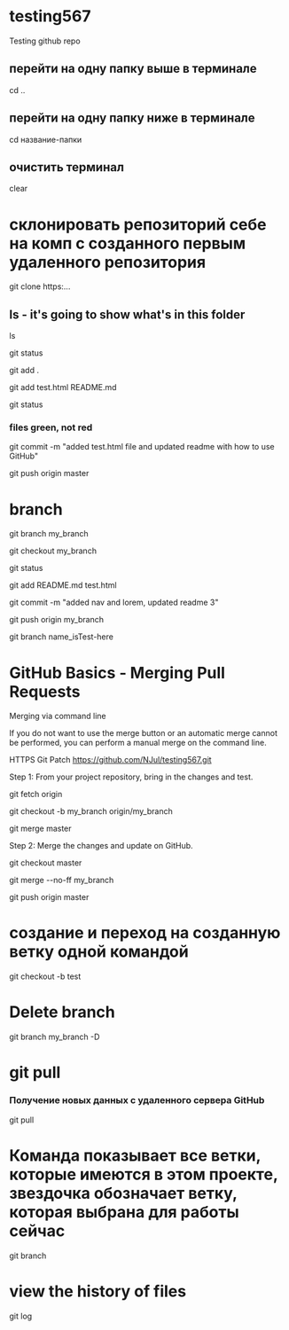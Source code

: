# testing567
Testing github repo

## перейти на одну папку выше в терминале
cd ..

## перейти на одну папку ниже в терминале
cd название-папки

## очистить терминал
clear 

# склонировать репозиторий себе на комп с созданного первым удаленного репозитория
git clone https:...

## ls - it's going to show what's in this folder
ls


git status

git add .

git add test.html README.md

git status

### files green, not red

git commit -m "added test.html file and updated readme with how to use GitHub"

git push origin master


# branch

git branch my_branch

git checkout my_branch

git status

git add README.md test.html

git commit -m "added nav and lorem, updated readme 3"

git push origin my_branch

git branch name_isTest-here


# GitHub Basics - Merging Pull Requests

Merging via command line

If you do not want to use the merge button or an automatic merge cannot be performed, you can perform a manual merge on the command line.

HTTPS Git Patch https://github.com/NJul/testing567.git


Step 1: From your project repository, bring in the changes and test.


git fetch origin

git checkout -b my_branch origin/my_branch

git merge master


Step 2: Merge the changes and update on GitHub.


git checkout master

git merge --no-ff my_branch

git push origin master

# создание и переход на созданную ветку одной командой
git checkout -b test

# Delete branch
git branch my_branch -D

# git pull
### Получение новых данных с удаленного сервера GitHub
git pull

# Команда показывает все ветки, которые имеются в этом проекте, звездочка обозначает ветку, которая выбрана для работы сейчас
git branch

# view the history of files
git log